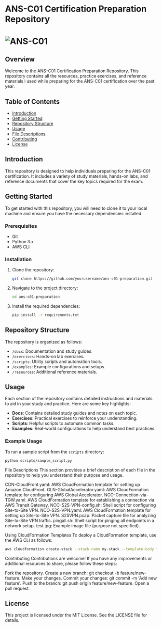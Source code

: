 # ANS-C01 Certification Preparation Repository

# ![ANS-C01](https://img.shields.io/badge/ANS--C01-Preparation-blue)

## Overview
Welcome to the ANS-C01 Certification Preparation Repository. This repository contains all the resources, practice exercises, and reference materials I used while preparing for the ANS-C01 certification over the past year.

## Table of Contents
- [Introduction](#introduction)
- [Getting Started](#getting-started)
- [Repository Structure](#repository-structure)
- [Usage](#usage)
- [File Descriptions](#file-descriptions)
- [Contributing](#contributing)
- [License](#license)

## Introduction
This repository is designed to help individuals preparing for the ANS-C01 certification. It includes a variety of study materials, hands-on labs, and reference documents that cover the key topics required for the exam.

## Getting Started
To get started with this repository, you will need to clone it to your local machine and ensure you have the necessary dependencies installed.

### Prerequisites
- Git
- Python 3.x
- AWS CLI

### Installation
1. Clone the repository:
    ```bash
    git clone https://github.com/yourusername/ans-c01-preparation.git
    ```
2. Navigate to the project directory:
    ```bash
    cd ans-c01-preparation
    ```
3. Install the required dependencies:
    ```bash
    pip install -r requirements.txt
    ```

## Repository Structure
The repository is organized as follows:
- `/docs`: Documentation and study guides.
- `/exercises`: Hands-on lab exercises.
- `/scripts`: Utility scripts and automation tools.
- `/examples`: Example configurations and setups.
- `/resources`: Additional reference materials.

## Usage
Each section of the repository contains detailed instructions and materials to aid in your study and practice. Here are some key highlights:
- **Docs**: Contains detailed study guides and notes on each topic.
- **Exercises**: Practical exercises to reinforce your understanding.
- **Scripts**: Helpful scripts to automate common tasks.
- **Examples**: Real-world configurations to help understand best practices.

### Example Usage
To run a sample script from the `scripts` directory:
```bash
python scripts/sample_script.py
```

File Descriptions
This section provides a brief description of each file in the repository to help you understand their purpose and usage.

CDN-CloudFront.yaml: AWS CloudFormation template for setting up Amazon CloudFront.
GLN-GlobalAccelerator.yaml: AWS CloudFormation template for configuring AWS Global Accelerator.
NCO-Connection-via-TGW.yaml: AWS CloudFormation template for establishing a connection via AWS Transit Gateway.
NCO-S2S-VPN-config.sh: Shell script for configuring Site-to-Site VPN.
NCO-S2S-VPN.yaml: AWS CloudFormation template for setting up Site-to-Site VPN.
S2SVPN.pcap: Packet capture file for analyzing Site-to-Site VPN traffic.
pingall.sh: Shell script for pinging all endpoints in a network setup.
test.jpg: Example image file (purpose not specified).

Using CloudFormation Templates
To deploy a CloudFormation template, use the AWS CLI as follows:
```bash
aws cloudformation create-stack --stack-name my-stack --template-body file://path/to/template.yaml
```

Contributing
Contributions are welcome! If you have any improvements or additional resources to share, please follow these steps:

Fork the repository.
Create a new branch: git checkout -b feature/new-feature.
Make your changes.
Commit your changes: git commit -m 'Add new feature'.
Push to the branch: git push origin feature/new-feature.
Open a pull request.

## License
This project is licensed under the MIT License. See the LICENSE file for details.
